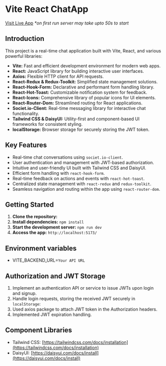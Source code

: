 # Vite React ChatApp

[Visit Live App](https://chat-app-r2oe.onrender.com)
_\*on first run server may take upto 50s to start_



## Introduction

This project is a real-time chat application built with Vite, React, and various powerful libraries:

- **Vite:** Fast and efficient development environment for modern web apps.
- **React:** JavaScript library for building interactive user interfaces.
- **Axios:** Flexible HTTP client for API requests.
- **React-Redux & Redux-Toolkit:** Simplified state management solutions.
- **React-Hook-Form:** Declarative and performant form handling library.
- **React-Hot-Toast:** Customizable notification system for feedback.
- **React-Icons:** Comprehensive library of popular icons for UI elements.
- **React-Router-Dom:** Streamlined routing for React applications.
- **Societ.io-Client:** Real-time messaging library for interactive chat functionality.
- **Tailwind CSS & DaisyUI:** Utility-first and component-based UI frameworks for consistent styling.
- **localStorage:** Browser storage for securely storing the JWT token.

## Key Features

- Real-time chat conversations using `societ.io-client`.
- User authentication and management with JWT-based authorization.
- Intuitive and user-friendly UI built with Tailwind CSS and DaisyUI.
- Efficient form handling with `react-hook-form`.
- Real-time feedback on actions and events with `react-hot-toast`.
- Centralized state management with `react-redux` and `redux-toolkit`.
- Seamless navigation and routing within the app using `react-router-dom`.

## Getting Started

1. **Clone the repository:** 
2. **Install dependencies:** `npm install`
3. **Start the development server:** `npm run dev`
4. **Access the app:** `http://localhost:5173/`

## Environment variables

- VITE_BACKEND_URL=`Your API URL`

## Authorization and JWT Storage

1. Implement an authentication API or service to issue JWTs upon login and signup.
2. Handle login requests, storing the received JWT securely in `localStorage`:
3. Used axios packege to attach JWT token in the Authorization headers.
4. Implemented JWT expiration handling.

## Component Libraries

- Tailwind CSS: [https://tailwindcss.com/docs/installation](https://tailwindcss.com/docs/installation)
- DaisyUI: [https://daisyui.com/docs/install](https://daisyui.com/docs/install)


